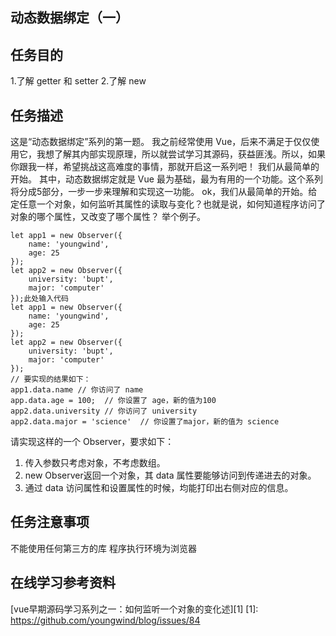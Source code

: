## 动态数据绑定（一） 

任务目的
--
1.了解 getter 和 setter
2.了解 new

任务描述
--
这是“动态数据绑定”系列的第一题。
我之前经常使用 Vue，后来不满足于仅仅使用它，我想了解其内部实现原理，所以就尝试学习其源码，获益匪浅。所以，如果你跟我一样，希望挑战这高难度的事情，那就开启这一系列吧！
我们从最简单的开始。
其中，动态数据绑定就是 Vue 最为基础，最为有用的一个功能。这个系列将分成5部分，一步一步来理解和实现这一功能。
ok，我们从最简单的开始。给定任意一个对象，如何监听其属性的读取与变化？也就是说，如何知道程序访问了对象的哪个属性，又改变了哪个属性？ 举个例子。

    let app1 = new Observer({
        name: 'youngwind',
        age: 25
    });
    let app2 = new Observer({
        university: 'bupt',
        major: 'computer'
    });此处输入代码
    let app1 = new Observer({
        name: 'youngwind',
        age: 25
    });
    let app2 = new Observer({
        university: 'bupt',
        major: 'computer'
    });
    // 要实现的结果如下：
    app1.data.name // 你访问了 name
    app.data.age = 100;  // 你设置了 age，新的值为100
    app2.data.university // 你访问了 university
    app2.data.major = 'science'  // 你设置了major，新的值为 science

请实现这样的一个 Observer，要求如下：

 1. 传入参数只考虑对象，不考虑数组。
 2. new Observer返回一个对象，其 data 属性要能够访问到传递进去的对象。
 3. 通过 data 访问属性和设置属性的时候，均能打印出右侧对应的信息。
 
任务注意事项
--
不能使用任何第三方的库
程序执行环境为浏览器

在线学习参考资料
--

[vue早期源码学习系列之一：如何监听一个对象的变化述][1]
  [1]: https://github.com/youngwind/blog/issues/84